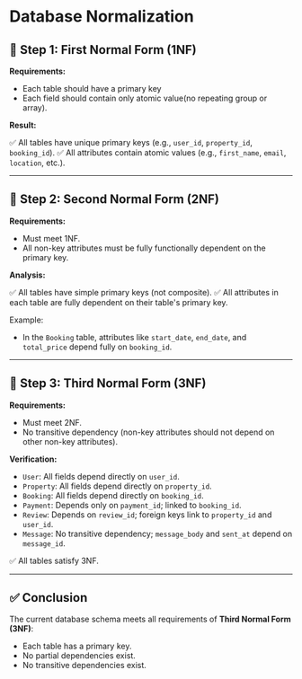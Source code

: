 # Database Normalization

## 🔹 Step 1: First Normal Form (1NF)

**Requirements:** 
- Each table should have a primary key
- Each field should contain only atomic value(no repeating group or array).

**Result:** 

✅ All tables have unique primary keys (e.g., `user_id`, `property_id`, `booking_id`).
✅ All attributes contain atomic values (e.g., `first_name`, `email`, `location`, etc.).

---

##  🔹 Step 2: Second Normal Form (2NF)

**Requirements:**
- Must meet 1NF.
- All non-key attributes must be fully functionally dependent on the primary key.

**Analysis:**

✅ All tables have simple primary keys (not composite).
✅ All attributes in each table are fully dependent on their table's primary key.

Example:
- In the `Booking` table, attributes like `start_date`, `end_date`, and `total_price` depend fully on `booking_id`.

---

## 🔹 Step 3: Third Normal Form (3NF)

**Requirements:**
- Must meet 2NF.
- No transitive dependency (non-key attributes should not depend on other non-key attributes).

**Verification:**
- `User`: All fields depend directly on `user_id`.
- `Property`: All fields depend directly on `property_id`.
- `Booking`: All fields depend directly on `booking_id`.
- `Payment`: Depends only on `payment_id`; linked to `booking_id`.
- `Review`: Depends on `review_id`; foreign keys link to `property_id` and `user_id`.
- `Message`: No transitive dependency; `message_body` and `sent_at` depend on `message_id`.

✅ All tables satisfy 3NF.

---

## ✅ Conclusion

The current database schema meets all requirements of **Third Normal Form (3NF)**:

- Each table has a primary key.
- No partial dependencies exist.
- No transitive dependencies exist.